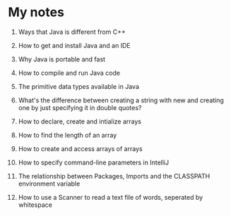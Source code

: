 # My notes
1. Ways that Java is different from C++

2. How to get and install Java and an IDE
3. Why Java is portable and fast
4. How to compile and run Java code
5. The primitive data types available in Java
6. What's the difference between creating a string
with new and creating one by just specifying it in double quotes?
7. How to declare, create and intialize arrays
8. How to find the length of an array
9. How to create and access arrays of arrays
10. How to specify command-line parameters in IntelliJ
11. The relationship between Packages, Imports and the CLASSPATH environment variable
12. How to use a Scanner to read a text file of words, seperated by whitespace 